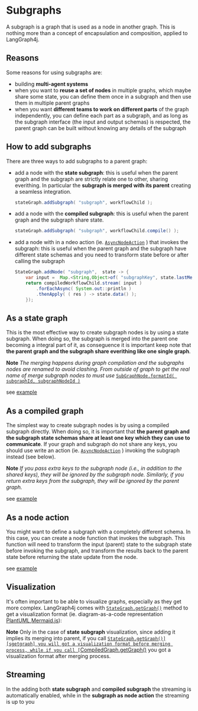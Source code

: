 # Subgraphs

A subgraph is a graph that is used as a node in another graph. This is nothing more than a concept of encapsulation and composition, applied to LangGraph4j. 


## Reasons
Some reasons for using subgraphs are:

* building **multi-agent systems** 
* when you want to **reuse a set of nodes** in multiple graphs, which maybe share some state, you can define them once in a subgraph and then use them in multiple parent graphs
* when you want **different teams to work on different parts** of the graph independently, you can define each part as a subgraph, and as long as the subgraph interface (the input and output schemas) is respected, the parent graph can be built without knowing any details of the subgraph

## How to add subgraphs

There are three ways to add subgraphs to a parent graph:

* add a node with the **state subgraph**:
    this is useful when the parent graph and the subgraph are strictly relate one to other, sharing everithing.
    In particular the **subgraph is merged with its parent** creating a seamless integration.
    ```java
    stateGraph.addSubgraph( "subgraph", workflowChild );
    ```
* add a node with the **compiled subgraph**: 
    this is useful when the parent graph and the subgraph share state. 
    ```java
    stateGraph.addSubgraph( "subgraph", workflowChild.compile() );
    ```
* add a node with in a ndeo action (ie. [`AsyncNodeAction`][action] ) that invokes the subgraph: 
    this is useful when the parent graph and the subgraph have different state schemas and you need to transform state before or after calling the subgraph
    ```java
    StateGraph.addNode( "subgraph",  state -> {
        var input =  Map.<String,Object>of( "subgraphKey", state.lastMessage().orElseThrow() );
        return compiledWorkflowChild.stream( input )
            .forEachAsync( System.out::println )
            .thenApply( ( res ) -> state.data() );
        });
    ```


## As a state graph

This is the most effective way to create subgraph nodes is by using a state subgraph. When doing so, the subgraph is merged into the parent one becoming a integral part of it, as conseguence it is important keep note that **the parent graph and the subgraph share everithing like one single graph**.

**Note**
_The merging happens during graph compilation and the subgraphs nodes are renamed to avoid clashing. From outside of graph to get the real name of merge subgraph nodes to must use_ [`SubGraphNode.formatId( subgraphId, subgraphNodeId )`][formatid]

see [example][state_sample]

## As a compiled graph

The simplest way to create subgraph nodes is by using a compiled subgraph directly. When doing so, it is important that **the parent graph and the subgraph state schemas share at least one key which they can use to communicate**. If your graph and subgraph do not share any keys, you should use write an action (ie. [`AsyncNodeAction`][action] ) invoking the subgraph instead (see below).

**Note**
_If you pass extra keys to the subgraph node (i.e., in addition to the shared keys), they will be ignored by the subgraph node. Similarly, if you return extra keys from the subgraph, they will be ignored by the parent graph._

see [example][compiled_sample]

## As a node action

You might want to define a subgraph with a completely different schema. In this case, you can create a node function that invokes the subgraph. This function will need to transform the input (parent) state to the subgraph state before invoking the subgraph, and transform the results back to the parent state before returning the state update from the node.

see [example][node_sample]


## Visualization

It's often important to be able to visualize graphs, especially as they get more complex. LangGraph4j comes with [`StateGraph.getGraph()`][sg_getgraph] method to get a visualization format (ie. diagram-as-a-code representation [PlantUML],[Mermaid.js]): 

**Note**
Only in the case of  **state subgraph** visualization, since adding it implies its merging into parent, if you call [`StateGraph.getGraph()][sgetgraph] you will got a visualization format before merging process, while if you call [`CompiledGraph.getGraph()][cg_getgraph] you got a visualization format after merging process.

## Streaming

In the  adding both **state subgraph** and **compiled subgraph** the streaming is automatically enabled, while in the **subgraph as node action** the streaming is up to you

[formatid]: /langgraph4j/apidocs/org/bsc/langgraph4j/SubGraphNode.html#formatId
[action]: /langgraph4j/apidocs/org/bsc/langgraph4j/action/AsyncNodeAction.html
[state_sample]: /langgraph4j/how-tos/langgraph4j-howtos/subgraph-as-stategraph.html
[compiled_sample]:/langgraph4j/how-tos/langgraph4j-howtos/subgraph-as-comiledgraph.html
[node_sample]: /langgraph4j/how-tos/langgraph4j-howtos/subgraph-as-nodeaction.html
[sg_getgraph]: /langgraph4j/apidocs/org/bsc/langgraph4j/StateGraph.html#getGraph
[cg_getgraph]: /langgraph4j/apidocs/org/bsc/langgraph4j/CompiledGraph.html#getGraph
[plantUML]: https://plantuml.com
[Mermaid.js]: https://mermaid.js.org